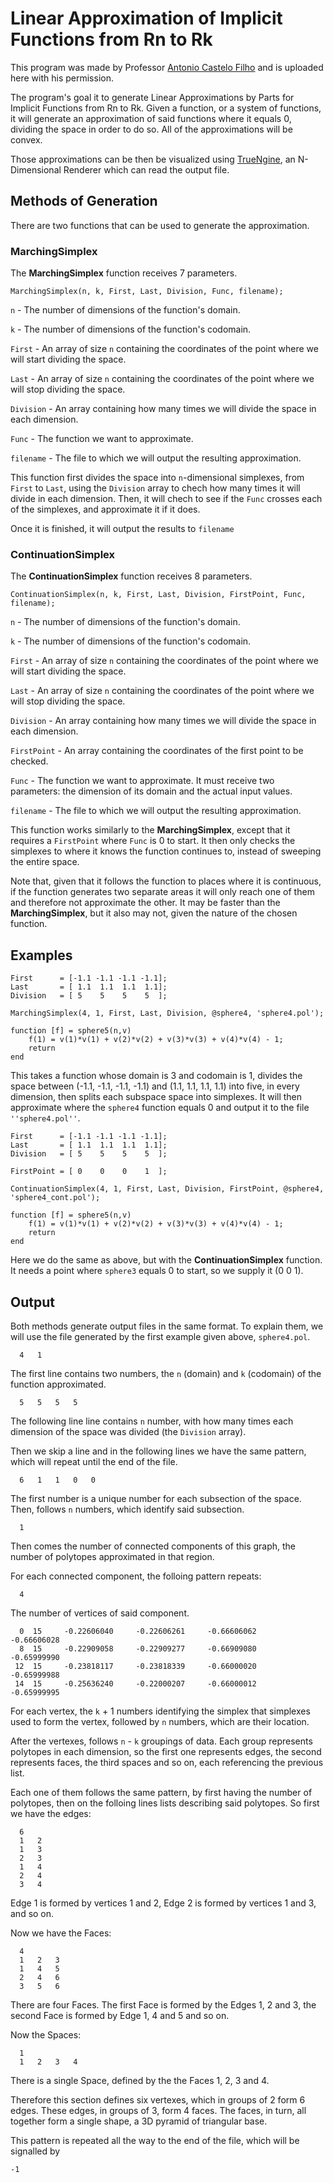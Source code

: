# Linear Approximation of Implicit Functions from Rn to Rk

This program was made by Professor [Antonio Castelo Filho](http://conteudo.icmc.usp.br/Portal/Pessoas/Detalhes.php?id=132404) and is uploaded here with his permission.

The program's goal it to generate Linear Approximations by Parts for Implicit Functions from Rn to Rk. Given a function, or a system of functions, it will generate an approximation of said functions where it equals 0, dividing the space in order to do so. All of the approximations will be convex.

Those approximations can be then be visualized using [TrueNgine](http://github.com/GSBicalho/TrueNgine), an N-Dimensional Renderer which can read the output file.

## Methods of Generation

There are two functions that can be used to generate the approximation.

### MarchingSimplex

The **MarchingSimplex** function receives 7 parameters.

`MarchingSimplex(n, k, First, Last, Division, Func, filename);`

`n` - The number of dimensions of the function's domain.

`k` - The number of dimensions of the function's codomain.

`First` - An array of size `n` containing the coordinates of the point where we will start dividing the space.

`Last` - An array of size `n` containing the coordinates of the point where we will stop dividing the space.

`Division` - An array containing how many times we will divide the space in each dimension.

`Func` - The function we want to approximate.

`filename` - The file to which we will output the resulting approximation.

This function first divides the space into `n`-dimensional simplexes, from `First` to `Last`, using the `Division` array to chech how many times it will divide in each dimension. Then, it will chech to see if the `Func` crosses each of the simplexes, and approximate it if it does.

Once it is finished, it will output the results to `filename`

### ContinuationSimplex

The **ContinuationSimplex** function receives 8 parameters.

`ContinuationSimplex(n, k, First, Last, Division, FirstPoint, Func, filename);`

`n` - The number of dimensions of the function's domain.

`k` - The number of dimensions of the function's codomain.

`First` - An array of size `n` containing the coordinates of the point where we will start dividing the space.

`Last` - An array of size `n` containing the coordinates of the point where we will stop dividing the space.

`Division` - An array containing how many times we will divide the space in each dimension.

`FirstPoint` - An array containing the coordinates of the first point to be checked.

`Func` - The function we want to approximate. It must receive two parameters: the dimension of its domain and the actual input values.

`filename` - The file to which we will output the resulting approximation.

This function works similarly to the **MarchingSimplex**, except that it requires a `FirstPoint` where `Func` is 0 to start. It then only checks the simplexes to where it knows the function continues to, instead of sweeping the entire space.

Note that, given that it follows the function to places where it is continuous, if the function generates two separate areas it will only reach one of them and therefore not approximate the other. It may be faster than the **MarchingSimplex**, but it also may not, given the nature of the chosen function.

## Examples

```
First      = [-1.1 -1.1 -1.1 -1.1];
Last       = [ 1.1  1.1  1.1  1.1];
Division   = [ 5    5    5    5  ]; 

MarchingSimplex(4, 1, First, Last, Division, @sphere4, 'sphere4.pol');

function [f] = sphere5(n,v) 
	f(1) = v(1)*v(1) + v(2)*v(2) + v(3)*v(3) + v(4)*v(4) - 1;
	return
end 
```

This takes a function whose domain is 3 and codomain is 1, divides the space between (-1.1, -1.1, -1.1, -1.1) and (1.1, 1.1, 1.1, 1.1) into five, in every dimension, then splits each subspace space into simplexes. It will then approximate where the `sphere4` function equals 0 and output it to the file `''sphere4.pol''`.


```
First      = [-1.1 -1.1 -1.1 -1.1];
Last       = [ 1.1  1.1  1.1  1.1];
Division   = [ 5    5    5    5  ]; 

FirstPoint = [ 0    0    0    1  ];

ContinuationSimplex(4, 1, First, Last, Division, FirstPoint, @sphere4, 'sphere4_cont.pol');

function [f] = sphere5(n,v) 
	f(1) = v(1)*v(1) + v(2)*v(2) + v(3)*v(3) + v(4)*v(4) - 1;
	return
end 
```

Here we do the same as above, but with the **ContinuationSimplex** function. It needs a point where `sphere3` equals 0 to start, so we supply it (0 0 1).

## Output

Both methods generate output files in the same format. To explain them, we will use the file generated by the first example given above, `sphere4.pol`.

```
  4   1
```
The first line contains two numbers, the `n` (domain) and `k` (codomain) of the function approximated.

```
  5   5   5   5 
```
The following line line contains `n` number, with how many times each dimension of the space was divided (the `Division` array).

Then we skip a line and in the following lines we have the same pattern, which will repeat until the end of the file.

```
  6   1   1   0   0 
```
The first number is a unique number for each subsection of the space. Then, follows `n` numbers, which identify said subsection.

```
  1
```
Then comes the number of connected components of this graph, the number of polytopes approximated in that region.

For each connected component, the folloing pattern repeats:

```
  4 
```
The number of vertices of said component.

```
  0  15     -0.22606040     -0.22606261     -0.66606062     -0.66606028 
  8  15     -0.22909058     -0.22909277     -0.66909080     -0.65999990 
 12  15     -0.23818117     -0.23818339     -0.66000020     -0.65999988 
 14  15     -0.25636240     -0.22000207     -0.66000012     -0.65999995 
```
For each vertex, the `k` + 1 numbers identifying the simplex that simplexes used to form the vertex, followed by `n` numbers, which are their location.

After the vertexes, follows `n` - `k` groupings of data. Each group represents polytopes in each dimension, so the first one represents edges, the second represents faces, the third spaces and so on, each referencing the previous list. 

Each one of them follows the same pattern, by first having the number of polytopes, then on the folloing lines lists describing said polytopes. So first we have the edges:

```
  6
  1   2 
  1   3 
  2   3 
  1   4 
  2   4 
  3   4 
```
Edge 1 is formed by vertices 1 and 2, Edge 2 is formed by vertices 1 and 3, and so on.

Now we have the Faces:
```
  4
  1   2   3 
  1   4   5 
  2   4   6 
  3   5   6 
```
There are four Faces. The first Face is formed by the Edges 1, 2 and 3, the second Face is formed by Edge 1, 4 and 5 and so on.

Now the Spaces:
```
  1
  1   2   3   4 
```
There is a single Space, defined by the the Faces 1, 2, 3 and 4. 

Therefore this section defines six vertexes, which in groups of 2 form 6 edges. These edges, in groups of 3, form 4 faces. The faces, in turn, all together form a single shape, a 3D pyramid of triangular base.

This pattern is repeated all the way to the end of the file, which will be signalled by
```
-1
```